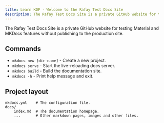 ```yaml
---
title: Learn KOP - Welcome to the Rafay Test Docs Site
description: The Rafay Test Docs Site is a private GitHub website for testing Material and MKDocs features without publishing to the production site.
---
```


The Rafay Test Docs Site is a private GitHub website for testing Material and MKDocs features without publishing to the production site.

## Commands

* `mkdocs new [dir-name]` - Create a new project.
* `mkdocs serve` - Start the live-reloading docs server.
* `mkdocs build` - Build the documentation site.
* `mkdocs -h` - Print help message and exit.

## Project layout

    mkdocs.yml    # The configuration file.
    docs/
        index.md  # The documentation homepage.
        ...       # Other markdown pages, images and other files.
